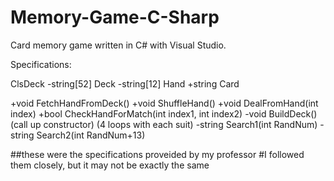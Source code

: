 # Memory-Game-C-Sharp
Card memory game written in C# with Visual Studio.

Specifications:

ClsDeck
-string[52] Deck
-string[12] Hand
+string Card

+void FetchHandFromDeck()
+void ShuffleHand()
+void DealFromHand(int index)
+bool CheckHandForMatch(int index1, int index2)
-void BuildDeck() (call up constructor) (4 loops with each suit)
-string Search1(int RandNum)
-string Search2(int RandNum+13)

##these were the specifications proveided by my professor
#I followed them closely, but it may not be exactly the same

